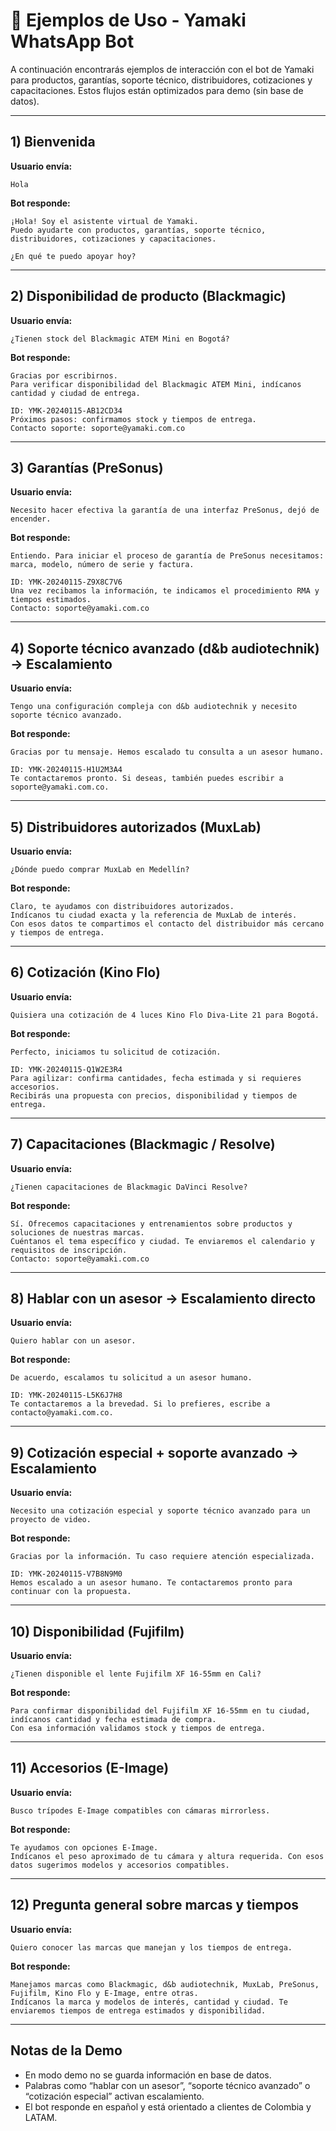 # 📱 Ejemplos de Uso - Yamaki WhatsApp Bot

A continuación encontrarás ejemplos de interacción con el bot de Yamaki para productos, garantías, soporte técnico, distribuidores, cotizaciones y capacitaciones. Estos flujos están optimizados para demo (sin base de datos).

---

## 1) Bienvenida
**Usuario envía:**
```
Hola
```
**Bot responde:**
```
¡Hola! Soy el asistente virtual de Yamaki.
Puedo ayudarte con productos, garantías, soporte técnico, distribuidores, cotizaciones y capacitaciones.

¿En qué te puedo apoyar hoy?
```

---

## 2) Disponibilidad de producto (Blackmagic)
**Usuario envía:**
```
¿Tienen stock del Blackmagic ATEM Mini en Bogotá?
```
**Bot responde:**
```
Gracias por escribirnos.
Para verificar disponibilidad del Blackmagic ATEM Mini, indícanos cantidad y ciudad de entrega.

ID: YMK-20240115-AB12CD34
Próximos pasos: confirmamos stock y tiempos de entrega.
Contacto soporte: soporte@yamaki.com.co
```

---

## 3) Garantías (PreSonus)
**Usuario envía:**
```
Necesito hacer efectiva la garantía de una interfaz PreSonus, dejó de encender.
```
**Bot responde:**
```
Entiendo. Para iniciar el proceso de garantía de PreSonus necesitamos: marca, modelo, número de serie y factura.

ID: YMK-20240115-Z9X8C7V6
Una vez recibamos la información, te indicamos el procedimiento RMA y tiempos estimados.
Contacto: soporte@yamaki.com.co
```

---

## 4) Soporte técnico avanzado (d&b audiotechnik) → Escalamiento
**Usuario envía:**
```
Tengo una configuración compleja con d&b audiotechnik y necesito soporte técnico avanzado.
```
**Bot responde:**
```
Gracias por tu mensaje. Hemos escalado tu consulta a un asesor humano.

ID: YMK-20240115-H1U2M3A4
Te contactaremos pronto. Si deseas, también puedes escribir a soporte@yamaki.com.co.
```

---

## 5) Distribuidores autorizados (MuxLab)
**Usuario envía:**
```
¿Dónde puedo comprar MuxLab en Medellín?
```
**Bot responde:**
```
Claro, te ayudamos con distribuidores autorizados.
Indícanos tu ciudad exacta y la referencia de MuxLab de interés.
Con esos datos te compartimos el contacto del distribuidor más cercano y tiempos de entrega.
```

---

## 6) Cotización (Kino Flo)
**Usuario envía:**
```
Quisiera una cotización de 4 luces Kino Flo Diva-Lite 21 para Bogotá.
```
**Bot responde:**
```
Perfecto, iniciamos tu solicitud de cotización.

ID: YMK-20240115-Q1W2E3R4
Para agilizar: confirma cantidades, fecha estimada y si requieres accesorios.
Recibirás una propuesta con precios, disponibilidad y tiempos de entrega.
```

---

## 7) Capacitaciones (Blackmagic / Resolve)
**Usuario envía:**
```
¿Tienen capacitaciones de Blackmagic DaVinci Resolve?
```
**Bot responde:**
```
Sí. Ofrecemos capacitaciones y entrenamientos sobre productos y soluciones de nuestras marcas.
Cuéntanos el tema específico y ciudad. Te enviaremos el calendario y requisitos de inscripción.
Contacto: soporte@yamaki.com.co
```

---

## 8) Hablar con un asesor → Escalamiento directo
**Usuario envía:**
```
Quiero hablar con un asesor.
```
**Bot responde:**
```
De acuerdo, escalamos tu solicitud a un asesor humano.

ID: YMK-20240115-L5K6J7H8
Te contactaremos a la brevedad. Si lo prefieres, escribe a contacto@yamaki.com.co.
```

---

## 9) Cotización especial + soporte avanzado → Escalamiento
**Usuario envía:**
```
Necesito una cotización especial y soporte técnico avanzado para un proyecto de video.
```
**Bot responde:**
```
Gracias por la información. Tu caso requiere atención especializada.

ID: YMK-20240115-V7B8N9M0
Hemos escalado a un asesor humano. Te contactaremos pronto para continuar con la propuesta.
```

---

## 10) Disponibilidad (Fujifilm)
**Usuario envía:**
```
¿Tienen disponible el lente Fujifilm XF 16-55mm en Cali?
```
**Bot responde:**
```
Para confirmar disponibilidad del Fujifilm XF 16-55mm en tu ciudad, indícanos cantidad y fecha estimada de compra.
Con esa información validamos stock y tiempos de entrega.
```

---

## 11) Accesorios (E-Image)
**Usuario envía:**
```
Busco trípodes E-Image compatibles con cámaras mirrorless.
```
**Bot responde:**
```
Te ayudamos con opciones E-Image.
Indícanos el peso aproximado de tu cámara y altura requerida. Con esos datos sugerimos modelos y accesorios compatibles.
```

---

## 12) Pregunta general sobre marcas y tiempos
**Usuario envía:**
```
Quiero conocer las marcas que manejan y los tiempos de entrega.
```
**Bot responde:**
```
Manejamos marcas como Blackmagic, d&b audiotechnik, MuxLab, PreSonus, Fujifilm, Kino Flo y E-Image, entre otras.
Indícanos la marca y modelos de interés, cantidad y ciudad. Te enviaremos tiempos de entrega estimados y disponibilidad.
```

---

## Notas de la Demo
- En modo demo no se guarda información en base de datos.
- Palabras como “hablar con un asesor”, “soporte técnico avanzado” o “cotización especial” activan escalamiento.
- El bot responde en español y está orientado a clientes de Colombia y LATAM.
